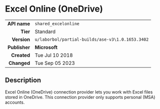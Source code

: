 # Excel Online (OneDrive)
| | |
|-:|-|
|**API name**|`shared_excelonline`|
|**Tier**|Standard|
|**Version**|`u/laborbol/partial-builds/ase-v3\1.0.1653.3402`|
|**Publisher**|**Microsoft**|
|**Created**|Tue Jul 10 2018|
|**Changed**|Tue Sep 05 2023|

## Description
Excel Online (OneDrive) connection provider lets you work with Excel files stored in OneDrive. This connection provider only supports personal (MSA) accounts.
